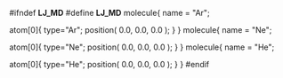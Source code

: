 #ifndef __LJ_MD__
#define __LJ_MD__
molecule{
  name = "Ar";
  
  atom[0]{
     type="Ar";
     position( 0.0, 0.0, 0.0 );
  }
}
molecule{
  name = "Ne";
  
  atom[0]{
     type="Ne";
     position( 0.0, 0.0, 0.0 );
  }
}
molecule{
  name = "He";
  
  atom[0]{
     type="He";
     position( 0.0, 0.0, 0.0 );
  }
}
#endif
